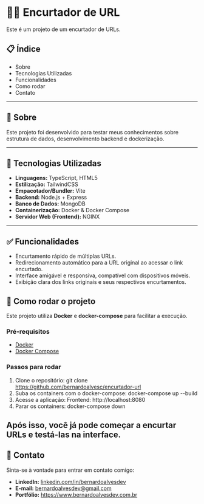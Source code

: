 # 🔗🐋 Encurtador de URL

Este é um projeto de um encurtador de URLs.

## 📋 Índice

- Sobre
- Tecnologias Utilizadas
- Funcionalidades
- Como rodar
- Contato

---

## 🧐 Sobre

Este projeto foi desenvolvido para testar meus conhecimentos sobre estrutura de dados, desenvolvimento backend e dockerização.

---

## 🚀 Tecnologias Utilizadas

- **Linguagens:** TypeScript, HTML5
- **Estilização:** TailwindCSS
- **Empacotador/Bundler:** Vite
- **Backend:** Node.js + Express
- **Banco de Dados:** MongoDB
- **Containerização:** Docker & Docker Compose
- **Servidor Web (Frontend):** NGINX

---

## ✅ Funcionalidades

- Encurtamento rápido de múltiplas URLs.
- Redirecionamento automático para a URL original ao acessar o link encurtado.
- Interface amigável e responsiva, compatível com dispositivos móveis.
- Exibição clara dos links originais e seus respectivos encurtamentos.

## 🔧 Como rodar o projeto

Este projeto utiliza **Docker** e **docker-compose** para facilitar a execução.

### Pré-requisitos

- [Docker](https://www.docker.com/)
- [Docker Compose](https://docs.docker.com/compose/)

### Passos para rodar

1. Clone o repositório: git clone https://github.com/bernardoalvesc/encurtador-url
2. Suba os containers com o docker-compose: docker-compose up --build
3. Acesse a aplicação:
Frontend: http://localhost:8080
4. Parar os containers: docker-compose down

Após isso, você já pode começar a encurtar URLs e testá-las na interface.
---

## 👤 Contato
Sinta-se à vontade para entrar em contato comigo:

- **LinkedIn:** [linkedin.com/in/bernardoalvesdev](https://linkedin.com/in/bernardoalvesdev)
- **E-mail:** bernardoalvesdev@gmail.com
- **Portfólio:** https://www.bernardoalvesdev.com.br
